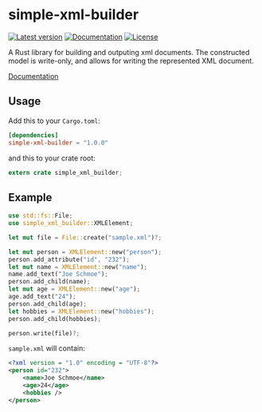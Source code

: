 # simple-xml-builder

[![Latest version](https://img.shields.io/crates/v/simple-xml-builder.svg)](https://crates.io/crates/simple-xml-builder)
[![Documentation](https://docs.rs/simple-xml-builder/badge.svg)](https://docs.rs/simple-xml-builder)
[![License](https://img.shields.io/crates/l/simple-xml-builder.svg)](https://github.com/Accelbread/simple-xml-builder#license)

A Rust library for building and outputing xml documents. The constructed model
is write-only, and allows for writing the represented XML document.

[Documentation](https://docs.rs/simple-xml-builder)

## Usage

Add this to your `Cargo.toml`:

```toml
[dependencies]
simple-xml-builder = "1.0.0"
```

and this to your crate root:

```rust
extern crate simple_xml_builder;
```

## Example

```rust
use std::fs::File;
use simple_xml_builder::XMLElement;

let mut file = File::create("sample.xml")?;

let mut person = XMLElement::new("person");
person.add_attribute("id", "232");
let mut name = XMLElement::new("name");
name.add_text("Joe Schmoe");
person.add_child(name);
let mut age = XMLElement::new("age");
age.add_text("24");
person.add_child(age);
let hobbies = XMLElement::new("hobbies");
person.add_child(hobbies);

person.write(file)?;
```

`sample.xml` will contain:

```xml
<?xml version = "1.0" encoding = "UTF-8"?>
<person id="232">
    <name>Joe Schmoe</name>
    <age>24</age>
    <hobbies />
</person>
```
